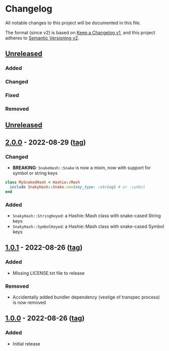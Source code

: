 # Changelog
All notable changes to this project will be documented in this file.

The format (since v2) is based on [Keep a Changelog v1](https://keepachangelog.com/en/1.0.0/),
and this project adheres to [Semantic Versioning v2](https://semver.org/spec/v2.0.0.html).

## [Unreleased]
### Added
### Changed
### Fixed
### Removed

## [Unreleased]

## [2.0.0] - 2022-08-29 ([tag][2.0.0t])
### Changed
- **BREAKING**: `SnakeHash::Snake` is now a mixin, now with support for symbol or string keys
```ruby
class MySnakedHash < Hashie::Mash
  include SnakyHash::Snake.new(key_type: :string) # or :symbol
end
```
### Added
- `SnakyHash::StringKeyed`: a Hashie::Mash class with snake-cased String keys
- `SnakyHash::SymbolKeyed`: a Hashie::Mash class with snake-cased Symbol keys

## [1.0.1] - 2022-08-26 ([tag][1.0.1t])
### Added
- Missing LICENSE.txt file to release
### Removed
- Accidentally added bundler dependency (vestige of transpec process) is now removed

## [1.0.0] - 2022-08-26 ([tag][1.0.0t])
### Added
- Initial release

[Unreleased]: https://gitlab.com/oauth-xx/snaky_hash/-/compare/v2.0.1...main
[2.0.1]: https://gitlab.com/oauth-xx/snaky_hash/-/compare/v2.0.0...v2.0.1
[2.0.1t]: https://gitlab.com/oauth-xx/snaky_hash/-/releases/tag/v2.0.1
[2.0.0]: https://gitlab.com/oauth-xx/snaky_hash/-/compare/v1.0.1...v2.0.0
[2.0.0t]: https://gitlab.com/oauth-xx/snaky_hash/-/releases/tag/v2.0.0
[1.0.1]: https://gitlab.com/oauth-xx/snaky_hash/-/compare/v1.0.0...v1.0.1
[1.0.1t]: https://gitlab.com/oauth-xx/snaky_hash/-/releases/tag/v1.0.1
[1.0.0]: https://gitlab.com/oauth-xx/snaky_hash/-/releases/tag/v1.0.0
[1.0.0t]: https://gitlab.com/oauth-xx/snaky_hash/-/releases/tag/v1.0.0
